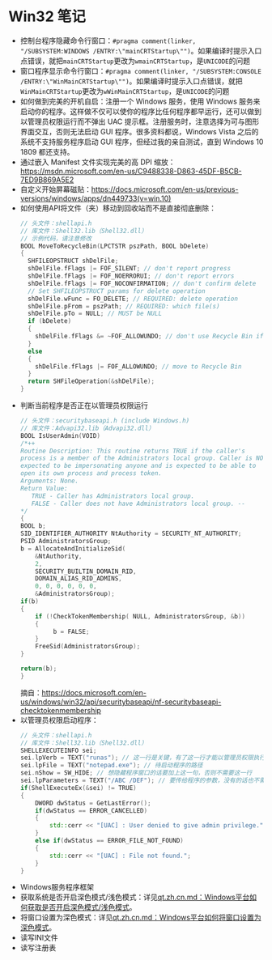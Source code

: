 # Win32 笔记
- 控制台程序隐藏命令行窗口：`#pragma comment(linker, "/SUBSYSTEM:WINDOWS /ENTRY:\"mainCRTStartup\"")`。如果编译时提示入口点错误，就把`mainCRTStartup`更改为`wmainCRTStartup`，是`UNICODE`的问题
- 窗口程序显示命令行窗口：`#pragma comment(linker, "/SUBSYSTEM:CONSOLE /ENTRY:\"WinMainCRTStartup\"")`。如果编译时提示入口点错误，就把`WinMainCRTStartup`更改为`wWinMainCRTStartup`，是`UNICODE`的问题
- 如何做到完美的开机自启：注册一个 Windows 服务，使用 Windows 服务来启动你的程序。这样做不仅可以使你的程序比任何程序都早运行，还可以做到以管理员权限运行而不弹出 UAC 提示框。注册服务时，注意选择为可与图形界面交互，否则无法启动 GUI 程序。很多资料都说，Windows Vista 之后的系统不支持服务程序启动 GUI 程序，但经过我的亲自测试，直到 Windows 10 1809 都还支持。
- 通过嵌入 Manifest 文件实现完美的高 DPI 缩放：https://msdn.microsoft.com/en-us/C9488338-D863-45DF-B5CB-7ED9B869A5E2
- 自定义开始屏幕磁贴：https://docs.microsoft.com/en-us/previous-versions/windows/apps/dn449733(v=win.10)
- 如何使用API将文件（夹）移动到回收站而不是直接彻底删除：
  ```cpp
  // 头文件：shellapi.h
  // 库文件：Shell32.lib（Shell32.dll）
  // 示例代码，请注意修改
  BOOL MoveToRecycleBin(LPCTSTR pszPath, BOOL bDelete)
  {
    SHFILEOPSTRUCT shDelFile;
    shDelFile.fFlags |= FOF_SILENT; // don't report progress
    shDelFile.fFlags |= FOF_NOERRORUI; // don't report errors
    shDelFile.fFlags |= FOF_NOCONFIRMATION; // don't confirm delete
    // Set SHFILEOPSTRUCT params for delete operation
    shDelFile.wFunc = FO_DELETE; // REQUIRED: delete operation
    shDelFile.pFrom = pszPath; // REQUIRED: which file(s)
    shDelFile.pTo = NULL; // MUST be NULL
    if (bDelete)
    {
      shDelFile.fFlags &= ~FOF_ALLOWUNDO; // don't use Recycle Bin if delete is requested
    }
    else
    {
      shDelFile.fFlags |= FOF_ALLOWUNDO; // move to Recycle Bin
    }
    return SHFileOperation(&shDelFile);
  }
  ```
- 判断当前程序是否正在以管理员权限运行
  ```cpp
  // 头文件：securitybaseapi.h (include Windows.h)
  // 库文件：Advapi32.lib（Advapi32.dll）
  BOOL IsUserAdmin(VOID)
  /*++
  Routine Description: This routine returns TRUE if the caller's
  process is a member of the Administrators local group. Caller is NOT
  expected to be impersonating anyone and is expected to be able to
  open its own process and process token.
  Arguments: None.
  Return Value:
     TRUE - Caller has Administrators local group.
     FALSE - Caller does not have Administrators local group. --
  */
  {
  BOOL b;
  SID_IDENTIFIER_AUTHORITY NtAuthority = SECURITY_NT_AUTHORITY;
  PSID AdministratorsGroup;
  b = AllocateAndInitializeSid(
      &NtAuthority,
      2,
      SECURITY_BUILTIN_DOMAIN_RID,
      DOMAIN_ALIAS_RID_ADMINS,
      0, 0, 0, 0, 0, 0,
      &AdministratorsGroup);
  if(b)
  {
      if (!CheckTokenMembership( NULL, AdministratorsGroup, &b))
      {
           b = FALSE;
      }
      FreeSid(AdministratorsGroup);
  }

  return(b);
  }
  ```
  摘自：https://docs.microsoft.com/en-us/windows/win32/api/securitybaseapi/nf-securitybaseapi-checktokenmembership
- 以管理员权限启动程序：
  ```cpp
  // 头文件：shellapi.h
  // 库文件：Shell32.lib（Shell32.dll）
  SHELLEXECUTEINFO sei;
  sei.lpVerb = TEXT("runas"); // 这一行是关键，有了这一行才能以管理员权限执行
  sei.lpFile = TEXT("notepad.exe"); // 待启动程序的路径
  sei.nShow = SW_HIDE; // 想隐藏程序窗口的话要加上这一句，否则不需要这一行
  sei.lpParameters = TEXT("/ABC /DEF"); // 要传给程序的参数，没有的话也不需要这一行
  if(ShellExecuteEx(&sei) != TRUE)
  {
      DWORD dwStatus = GetLastError();
      if(dwStatus == ERROR_CANCELLED)
      {
          std::cerr << "[UAC] : User denied to give admin privilege.";
      }
      else if(dwStatus == ERROR_FILE_NOT_FOUND)
      {
          std::cerr << "[UAC] : File not found.";
      }
  }
  ```
- Windows服务程序框架
- 获取系统是否开启深色模式/浅色模式：详见[qt.zh.cn.md：Windows平台如何获取是否开启深色模式/浅色模式](/qt.zh.cn.md#Windows平台如何获取是否开启深色模式/浅色模式)。
- 将窗口设置为深色模式：详见[qt.zh.cn.md：Windows平台如何将窗口设置为深色模式](/qt.zh.cn.md#Windows平台如何将窗口设置为深色模式)。
- 读写INI文件
- 读写注册表
